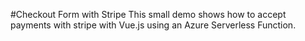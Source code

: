 #Checkout Form with Stripe
This small demo shows how to accept payments with stripe with Vue.js using an Azure Serverless Function.